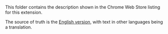 This folder contains the description shown in the Chrome Web Store listing for
this extension.

The source of truth is the [English version][1], with text in other languages
being a translation.

[1]: en/listing-description.txt
